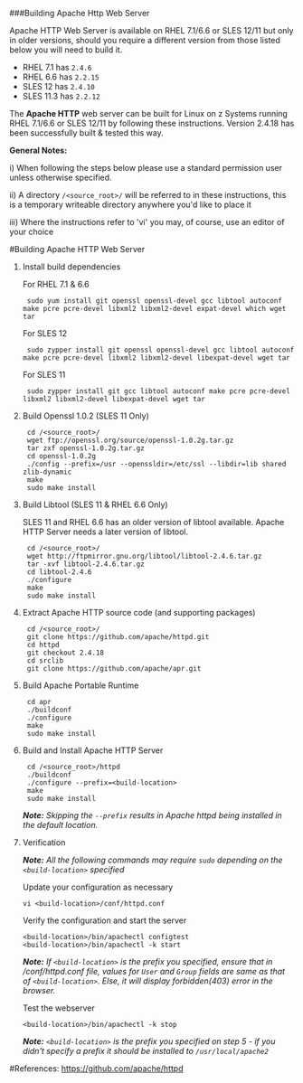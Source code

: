 <!---PACKAGE:Apache HTTP--->
<!---DISTRO:SLES 12:2.4.18--->
<!---DISTRO:SLES 11:2.4.18--->
<!---DISTRO:RHEL 7.1:2.4.18--->
<!---DISTRO:RHEL 6.6:2.4.18--->

###Building Apache Http Web Server

Apache HTTP Web Server is available on RHEL 7.1/6.6 or SLES 12/11 but only in older versions, should you require a different version from those listed below you will need to build it.

*    RHEL 7.1 has `2.4.6`
*    RHEL 6.6 has `2.2.15`
*    SLES 12 has `2.4.10`
*    SLES 11.3 has `2.2.12`

The **Apache HTTP** web server can be built for Linux on z Systems running RHEL 7.1/6.6 or SLES 12/11 by following these instructions. Version 2.4.18 has been successfully built & tested this way.

**General Notes:**

i) When following the steps below please use a standard permission user unless otherwise specified.

ii) A directory `/<source_root>/` will be referred to in these instructions, this is a temporary writeable directory anywhere you'd like to place it

iii) Where the instructions refer to 'vi' you may, of course, use an editor of your choice

#Building Apache HTTP Web Server

1. Install build dependencies

	For RHEL 7.1 & 6.6

		sudo yum install git openssl openssl-devel gcc libtool autoconf make pcre pcre-devel libxml2 libxml2-devel expat-devel which wget tar

	For SLES 12 

		sudo zypper install git openssl openssl-devel gcc libtool autoconf make pcre pcre-devel libxml2 libxml2-devel libexpat-devel wget tar
	
	For SLES 11
	
	    sudo zypper install git gcc libtool autoconf make pcre pcre-devel libxml2 libxml2-devel libexpat-devel wget tar

2. Build Openssl 1.0.2 (SLES 11 Only)
    
		cd /<source_root>/
		wget ftp://openssl.org/source/openssl-1.0.2g.tar.gz
		tar zxf openssl-1.0.2g.tar.gz
		cd openssl-1.0.2g
		./config --prefix=/usr --openssldir=/etc/ssl --libdir=lib shared zlib-dynamic
		make
		sudo make install		

3. Build Libtool (SLES 11 & RHEL 6.6 Only)

	SLES 11 and RHEL 6.6 has an older version of libtool available. Apache HTTP Server needs a later version of libtool.

		cd /<source_root>/
		wget http://ftpmirror.gnu.org/libtool/libtool-2.4.6.tar.gz
		tar -xvf libtool-2.4.6.tar.gz
		cd libtool-2.4.6
		./configure
		make
		sudo make install

		
4. Extract Apache HTTP source code (and supporting packages)

		cd /<source_root>/
		git clone https://github.com/apache/httpd.git 
		cd httpd
		git checkout 2.4.18
		cd srclib
		git clone https://github.com/apache/apr.git

5. Build Apache Portable Runtime

		cd apr
		./buildconf 
		./configure
		make
		sudo make install

6. Build and Install Apache HTTP Server

		cd /<source_root>/httpd
		./buildconf
		./configure --prefix=<build-location>
		make
		sudo make install

    _**Note:** Skipping the `--prefix` results in Apache httpd being installed in the default location._

	
7.  Verification

    _**Note:** All the following commands may require `sudo` depending on the `<build-location>` specified_

    Update your configuration as necessary

		vi <build-location>/conf/httpd.conf

    Verify the configuration and start the server

		<build-location>/bin/apachectl configtest
		<build-location>/bin/apachectl -k start
    
	_**Note:** If `<build-location>` is the prefix you specified, ensure that in <build-location>/conf/httpd.conf file,_
	_values for `User` and `Group` fields are same as that of `<build-location>`. Else, it will display forbidden(403) error in the browser._  
    
	Test the webserver

		<build-location>/bin/apachectl -k stop

    _**Note:** `<build-location>` is the prefix you specified on step 5 - if you didn't specify a prefix it should be installed to `/usr/local/apache2`_

#References:
https://github.com/apache/httpd